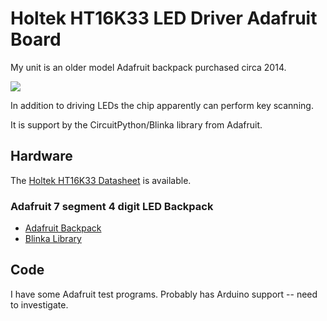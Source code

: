 # Holtek HT16K33 LED Driver Adafruit Board

My unit is an older model Adafruit backpack purchased circa 2014.

<img src="adafruit_backpack.png">

In addition to driving LEDs the chip apparently can perform key scanning.

It is support by the CircuitPython/Blinka library from Adafruit.

## Hardware

The [Holtek HT16K33 Datasheet](https://www.holtek.com/webapi/116711/HT16K33Av102.pdf) is available.

### Adafruit 7 segment 4 digit LED Backpack

* [Adafruit Backpack](https://www.adafruit.com/product/881?srsltid=AfmBOoqIsNO1j_b_6jGmsLSt4vZmVldkyCRApQgzegB9rWSjvm4Rl4U5)
* [Blinka Library](https://github.com/adafruit/Adafruit_CircuitPython_HT16K33)

## Code

I have some Adafruit test programs. Probably has Arduino support -- need to investigate.
